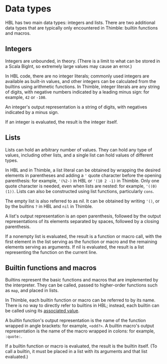 # Data types

HBL has two main data types: integers and lists. There are two additional data types that are typically only encountered in Thimble: builtin functions and macros.

## Integers

Integers are unbounded, in theory. (There is a limit to what can be stored in a Scala BigInt, so extremely large values may cause an error.)

In HBL code, there are no integer literals; commonly used integers are available as built-in values, and other integers can be calculated from the builtins using arithmetic functions. In Thimble, integer literals are any string of digits, with negative numbers indicated by a leading minus sign: for example, `42` or `-100`.

An integer's output representation is a string of digits, with negatives indicated by a minus sign.

If an integer is evaluated, the result is the integer itself.

## Lists

Lists can hold an arbitrary number of values. They can hold any type of values, including other lists, and a single list can hold values of different types.

In HBL and in Thimble, a list literal can be obtained by wrapping the desired elements in parentheses and adding a `'` quote character before the opening parenthesis: for example, `'(%2-)` in HBL or `'(10 2 -1)` in Thimble. Only  one quote character is needed, even when lists are nested: for example, `'((0)(1))`. Lists can also be constructed using list functions, particularly `cons`.

The empty list is also referred to as *nil*. It can be obtained by writing `'()`, or by the builtins `?` in HBL and `nil` in Thimble.

A list's output representation is an open parenthesis, followed by the output representations of its elements separated by spaces, followed by a closing parenthesis.

If a nonempty list is evaluated, the result is a function or macro call, with the first element in the list serving as the function or macro and the remaining elements serving as arguments. If nil is evaluated, the result is a list representing the function on the current line.

## Builtin functions and macros

Builtins represent the basic functions and macros that are implemented by the interpreter. They can be called, passed to higher-order functions such as `map`, and placed in lists.

In Thimble, each builtin function or macro can be referred to by its name. There is no way to directly refer to builtins in HBL; instead, each builtin can be called using its [associated value](./hbl-builtins.md).

A builtin function's output representation is the name of the function wrapped in angle brackets: for example, `<odd?>`. A builtin macro's output representation is the name of the macro wrapped in colons: for example, `:quote:`.

If a builtin function or macro is evaluated, the result is the builtin itself. (To call a builtin, it must be placed in a list with its arguments and that list evaluated.)
